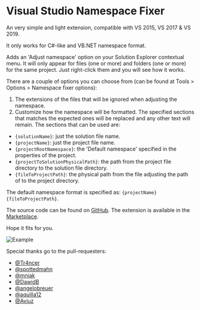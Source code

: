 # Visual Studio Namespace Fixer
An very simple and light extension, compatible with VS 2015, VS 2017 & VS 2019.

It only works for C#-like and VB.NET namespace format.

Adds an 'Adjust namespace' option on your Solution Explorer contextual menu. It will only appear for files (one or more) and folders (one or more) for the same project. Just right-click them and you will see how it works.

There are a couple of options you can choose from (can be found at Tools > Options > Namespace fixer options):
1. The extensions of the files that will be ignored when adjusting the namespace.
1. Customize how the namespace will be formatted. The specified sections that matches the expected ones will be replaced and any other text will remain. The sections that can be used are:

* `{solutionName}`: just the solution file name.
* `{projectName}`: just the project file name.
* `{projectRootNamespace}`: the 'Default namespace' specified in the properties of the project.
* `{projectToSolutionPhysicalPath}`: the path from the project file directory to the solution file directory.
* `{fileToProjectPath}`: the physical path from the file adjusting the path of to the project directory.

The default namespace format is specified as: `{projectName}{fileToProjectPath}`.

The source code can be found on [GitHub](https://github.com/pauer24/VsNamespaceFixer).
The extension is available in the [Marketplace](https://marketplace.visualstudio.com/items?itemName=p2410.NamespaceFixer).

Hope it fits for you.

![Example](/Example.png)

Special thanks go to the pull-requesters:
* [@Tr4ncer](https://github.com/Tr4ncer)
* [@spottedmahn](https://github.com/spottedmahn)
* [@mniak](https://github.com/mniak)
* [@DawidB](https://github.com/DawidB)
* [@angelobreuer](https://github.com/angelobreuer)
* [@aquilla12](https://github.com/aquilla12)
* [@Aviuz](https://github.com/Aviuz)
